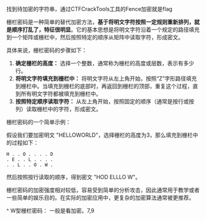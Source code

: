 找到待加密的字符串，通过CTFCrackTools工具的Fence加密就是flag

栅栏密码是一种简单的替代加密方法，**基于将明文字符按照一定规则重新排列，就是顺序打乱了，特征很明显**。它的基本思想是将明文字符沿着一个规定的路径填充到一个矩阵或栅栏中，然后按照特定的顺序从矩阵中读取字符，形成密文。

具体来说，栅栏密码的步骤如下：

1. **确定栅栏的高度：** 选择一个整数，通常称为栅栏的高度或层数，表示有多少行。
2. **将明文字符填充到栅栏中：** 将明文字符从左上角开始，按照“Z”字形路径填充到栅栏中。当填充到栅栏的底部时，再返回到栅栏的顶部，重复这个过程，直到所有明文字符都被填充到栅栏中。
3. **按照特定顺序读取字符：** 从左上角开始，按照固定的顺序（通常是按行或按列）读取栅栏中的字符，形成密文。

栅栏密码的一个简单示例：

假设我们要加密明文 "HELLOWORLD"，选择栅栏的高度为3，那么填充到栅栏中的过程如下：

```
H . . O . . . . D
. E . . L . . . .
. . L . . O . W .
```

然后按照按行读取的顺序，得到密文 "HOD ELLLO W"。

栅栏密码的加密强度相对较低，容易受到简单的分析攻击，因此通常用于教学或者一些简单的娱乐目的。在实际的加密应用中，更复杂的加密算法通常被更推荐。

^
W型栅栏密码：
一般是看加密。7,9